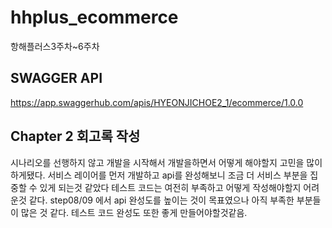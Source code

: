 # hhplus_ecommerce
항해플러스3주차~6주차

## SWAGGER API 
https://app.swaggerhub.com/apis/HYEONJICHOE2_1/ecommerce/1.0.0

## Chapter 2 회고록 작성
시나리오를 선행하지 않고 개발을 시작해서 개발을하면서 어떻게 해야할지 고민을 많이 하게됐다.
서비스 레이어를 먼저 개발하고 api를 완성해보니 조금 더 서비스 부분을 집중할 수 있게 되는것 같았다 
테스트 코드는 여전히 부족하고 어떻게 작성해야할지 어려운것 같다. 
step08/09 에서 api 완성도를 높이는 것이 목표였으나 아직 부족한 부분들이 많은 것 같다. 
테스트 코드 완성도 또한 좋게 만들어야할것같음. 
